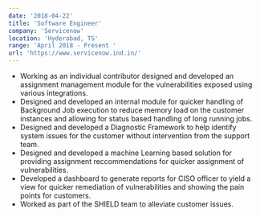 ```yaml
---
date: '2018-04-22'
title: 'Software Engineer'
company: 'Servicenow'
location: 'Hyderabad, TS'
range: 'April 2018 - Present '
url: 'https://www.servicenow.ind.in/'
---
```


- Working as an individual contributor designed and developed an assignment management module for the vulnerabilities exposed using various integrations.
- Designed and developed an internal module for quicker handling of Background Job execution to reduce memory load on the customer instances and allowing for status based handling of long running jobs.
- Designed and developed a Diagnostic Framework to help identify system issues for the customer without intervention from the support team.
- Designed and developed a machine Learning based solution for providing assignment reccommendations for quicker assignment of vulnerabilities.
- Developed a dashboard to generate reports for CISO officer to yield a view for quicker remediation of vulnerabilities and showing the pain points for customers.
- Worked as part of the SHIELD team to alleviate customer issues.
